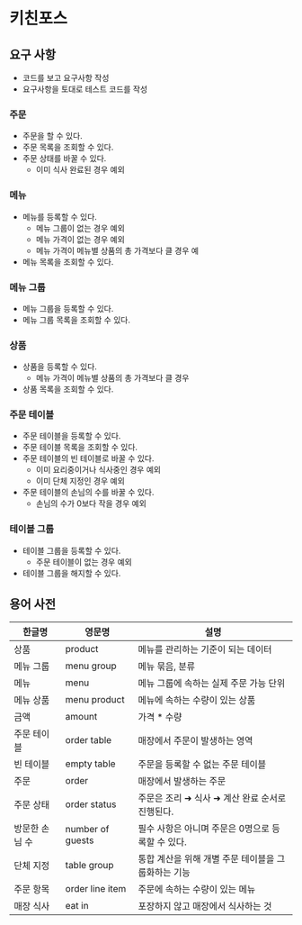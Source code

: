 # 키친포스

## 요구 사항

- 코드를 보고 요구사항 작성
- 요구사항을 토대로 테스트 코드를 작성

### 주문
- 주문을 할 수 있다.
- 주문 목록을 조회할 수 있다.
- 주문 상태를 바꿀 수 있다.
    - 이미 식사 완료된 경우 예외

### 메뉴
- 메뉴를 등록할 수 있다.
    - 메뉴 그룹이 없는 경우 예외
    - 메뉴 가격이 없는 경우 예외
    - 메뉴 가격이 메뉴별 상품의 총 가격보다 클 경우 예
- 메뉴 목록을 조회할 수 있다.

### 메뉴 그룹
- 메뉴 그룹을 등록할 수 있다.
- 메뉴 그룹 목록을 조회할 수 있다.

### 상품
- 상품을 등록할 수 있다.
    - 메뉴 가격이 메뉴별 상품의 총 가격보다 클 경우
- 상품 목록을 조회할 수 있다.

### 주문 테이블
- 주문 테이블을 등록할 수 있다.
- 주문 테이블 목록을 조회할 수 있다.
- 주문 테이블의 빈 테이블로 바꿀 수 있다.
    - 이미 요리중이거나 식사중인 경우 예외
    - 이미 단체 지정인 경우 예외
- 주문 테이블의 손님의 수를 바꿀 수 있다.
    - 손님의 수가 0보다 작을 경우 예외

### 테이블 그룹
- 테이블 그룹을 등록할 수 있다.
    - 주문 테이블이 없는 경우 예외
- 테이블 그룹을 해지할 수 있다.

## 용어 사전

| 한글명 | 영문명 | 설명 |
| --- | --- | --- |
| 상품 | product | 메뉴를 관리하는 기준이 되는 데이터 |
| 메뉴 그룹 | menu group | 메뉴 묶음, 분류 |
| 메뉴 | menu | 메뉴 그룹에 속하는 실제 주문 가능 단위 |
| 메뉴 상품 | menu product | 메뉴에 속하는 수량이 있는 상품 |
| 금액 | amount | 가격 * 수량 |
| 주문 테이블 | order table | 매장에서 주문이 발생하는 영역 |
| 빈 테이블 | empty table | 주문을 등록할 수 없는 주문 테이블 |
| 주문 | order | 매장에서 발생하는 주문 |
| 주문 상태 | order status | 주문은 조리 ➜ 식사 ➜ 계산 완료 순서로 진행된다. |
| 방문한 손님 수 | number of guests | 필수 사항은 아니며 주문은 0명으로 등록할 수 있다. |
| 단체 지정 | table group | 통합 계산을 위해 개별 주문 테이블을 그룹화하는 기능 |
| 주문 항목 | order line item | 주문에 속하는 수량이 있는 메뉴 |
| 매장 식사 | eat in | 포장하지 않고 매장에서 식사하는 것 |
